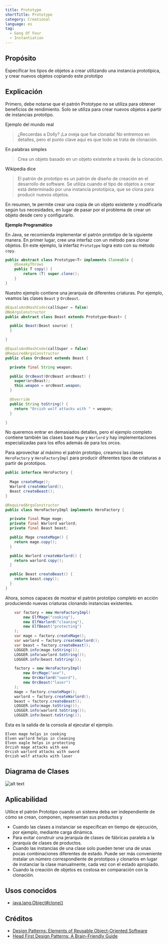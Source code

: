 ```yaml
---
title: Prototype
shortTitle: Prototype
category: Creational
language: es
tag:
  - Gang Of Four
  - Instantiation
---
```


## Propósito

Especificar los tipos de objetos a crear utilizando una instancia prototípica, y crear nuevos objetos copiando este
prototipo

## Explicación

Primero, debe notarse que el patrón Prototype no se utiliza para obtener beneficios de rendimiento. Solo se utiliza para
crear nuevos objetos a partir de instancias prototipo.

Ejemplo del mundo real

> ¿Recuerdas a Dolly? ¡La oveja que fue clonada! No entremos en detalles, pero el punto clave aquí es que todo se trata
> de clonación.

En palabras simples

> Crea un objeto basado en un objeto existente a través de la clonación.

Wikipedia dice

> El patrón de prototipo es un patrón de diseño de creación en el desarrollo de software. Se utiliza cuando el tipo de
> objetos a crear está determinado por una instancia prototípica, que se clona para producir nuevos objetos.

En resumen, te permite crear una copia de un objeto existente y modificarla según tus necesidades, en lugar de pasar por
el problema de crear un objeto desde cero y configurarlo.

**Ejemplo Programático**

En Java, se recomienda implementar el patrón prototipo de la siguiente manera. En primer lugar, cree una interfaz con un
método para clonar objetos. En este ejemplo, la interfaz `Prototype` logra esto con su método `copy`.

```java
public abstract class Prototype<T> implements Cloneable {
    @SneakyThrows
    public T copy() {
        return (T) super.clone();
    }
}
```

Nuestro ejemplo contiene una jerarquía de diferentes criaturas. Por ejemplo, veamos las clases `Beast` y `OrcBeast`.

```java
@EqualsAndHashCode(callSuper = false)
@NoArgsConstructor
public abstract class Beast extends Prototype<Beast> {

  public Beast(Beast source) {
  }

}

@EqualsAndHashCode(callSuper = false)
@RequiredArgsConstructor
public class OrcBeast extends Beast {

  private final String weapon;

  public OrcBeast(OrcBeast orcBeast) {
    super(orcBeast);
    this.weapon = orcBeast.weapon;
  }

  @Override
  public String toString() {
    return "Orcish wolf attacks with " + weapon;
  }

}
```

No queremos entrar en demasiados detalles, pero el ejemplo completo contiene también las clases base `Mage` y `Warlord`
y hay implementaciones especializadas para los elfos además de para los orcos.

Para aprovechar al máximo el patrón prototipo, creamos las clases `HeroFactory` y `HeroFactoryImpl` para producir
diferentes tipos de criaturas a partir de prototipos.

```java
public interface HeroFactory {
  
  Mage createMage();
  Warlord createWarlord();
  Beast createBeast();
}

@RequiredArgsConstructor
public class HeroFactoryImpl implements HeroFactory {

  private final Mage mage;
  private final Warlord warlord;
  private final Beast beast;

  public Mage createMage() {
    return mage.copy();
  }

  public Warlord createWarlord() {
    return warlord.copy();
  }

  public Beast createBeast() {
    return beast.copy();
  }
}
```

Ahora, somos capaces de mostrar el patrón prototipo completo en acción produciendo nuevas criaturas clonando instancias
existentes.

```java
    var factory = new HeroFactoryImpl(
        new ElfMage("cooking"),
        new ElfWarlord("cleaning"),
        new ElfBeast("protecting")
    );
    var mage = factory.createMage();
    var warlord = factory.createWarlord();
    var beast = factory.createBeast();
    LOGGER.info(mage.toString());
    LOGGER.info(warlord.toString());
    LOGGER.info(beast.toString());

    factory = new HeroFactoryImpl(
        new OrcMage("axe"),
        new OrcWarlord("sword"),
        new OrcBeast("laser")
    );
    mage = factory.createMage();
    warlord = factory.createWarlord();
    beast = factory.createBeast();
    LOGGER.info(mage.toString());
    LOGGER.info(warlord.toString());
    LOGGER.info(beast.toString());
```

Esta es la salida de la consola al ejecutar el ejemplo.

```
Elven mage helps in cooking
Elven warlord helps in cleaning
Elven eagle helps in protecting
Orcish mage attacks with axe
Orcish warlord attacks with sword
Orcish wolf attacks with laser
```

## Diagrama de Clases

![alt text](./etc/prototype.urm.png "Prototype pattern class diagram")

## Aplicabilidad

Utilice el patrón Prototipo cuando un sistema deba ser independiente de cómo se crean, componen, representan sus
productos y

* Cuando las clases a instanciar se especifican en tiempo de ejecución, por ejemplo, mediante carga dinámica.
* Para evitar construir una jerarquía de clases de fábricas paralela a la jerarquía de clases de productos.
* Cuando las instancias de una clase solo pueden tener una de unas pocas combinaciones diferentes de estado. Puede ser
  más conveniente instalar un número correspondiente de prototipos y clonarlos en lugar de instanciar la clase
  manualmente, cada vez con el estado apropiado.
* Cuando la creación de objetos es costosa en comparación con la clonación.

## Usos conocidos

* [java.lang.Object#clone()](http://docs.oracle.com/javase/8/docs/api/java/lang/Object.html#clone%28%29)

## Créditos

* [Design Patterns: Elements of Reusable Object-Oriented Software](https://www.amazon.com/gp/product/0201633612/ref=as_li_tl?ie=UTF8&camp=1789&creative=9325&creativeASIN=0201633612&linkCode=as2&tag=javadesignpat-20&linkId=675d49790ce11db99d90bde47f1aeb59)
* [Head First Design Patterns: A Brain-Friendly Guide](https://www.amazon.com/gp/product/0596007124/ref=as_li_tl?ie=UTF8&camp=1789&creative=9325&creativeASIN=0596007124&linkCode=as2&tag=javadesignpat-20&linkId=6b8b6eea86021af6c8e3cd3fc382cb5b)
